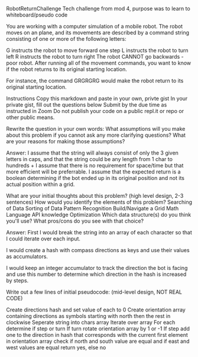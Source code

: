 RobotReturnChallenge
Tech challenge from mod 4, purpose was to learn to whiteboard/pseudo code

You are working with a computer simulation of a mobile robot. The robot moves on an plane, and its movements are described by a command string consisting of one or more of the following letters:

G instructs the robot to move forward one step L instructs the robot to turn left R instructs the robot to turn right The robot CANNOT go backwards - poor robot. After running all of the movement commands, you want to know if the robot returns to its original starting location.

For instance, the command GRGRGRG would make the robot return to its original starting location.

Instructions Copy this markdown and paste in your own, privte gist In your private gist, fill out the questions below Submit by the due time as instructed in Zoom Do not publish your code on a public repl.it or repo or other public means.

Rewrite the question in your own words: What assumptions will you make about this problem if you cannot ask any more clarifying questions? What are your reasons for making those assumptions?

Answer: I assume that the string will always consist of only the 3 given letters in caps, and that the string could be any length from 1 char to hundreds + I assume that there is no requirement for space/time but that more efficient will be preferrable. I assume that the expected return is a boolean determining if the bot ended up in its original position and not its actual position within a grid.

What are your initial thoughts about this problem? (high level design, 2-3 sentences) How would you identify the elements of this problem? Searching of Data Sorting of Data Pattern Recognition Build/Navigate a Grid Math Language API knowledge Optimization Which data structure(s) do you think you'll use? What pros/cons do you see with that choice?

Answer: First I would break the string into an array of each character so that I could iterate over each input.

I would create a hash with compass directions as keys and use their values as accumulators.

I would keep an integer accumulator to track the direction the bot is facing and use this number to determine which direction in the hash is increased by steps.

Write out a few lines of initial pseudocode: (mid-level design, NOT REAL CODE)

Create directions hash and set value of each to 0 Create orientation array containing directions as symbols starting with north then the rest in clockwise Seperate string into chars array Iterate over array For each determine if step or turn If turn rotate orientation array by 1 or -1 If step add one to the direction in hash that corresponds with the current first element in orientation array check if north and south value are equal and if east and west values are equal return yes, else no
